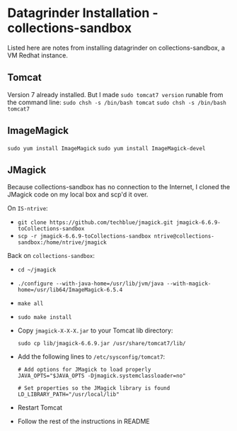 Datagrinder Installation - collections-sandbox
====================================
Listed here are notes from installing datagrinder on collections-sandbox, a
VM Redhat instance.

## Tomcat
Version 7 already installed. But I made `sudo tomcat7 version` runable from the
command line:
`sudo chsh -s /bin/bash tomcat`
`sudo chsh -s /bin/bash tomcat7`

## ImageMagick
`sudo yum install ImageMagick`
`sudo yum install ImageMagick-devel`

## JMagick
Because collections-sandbox has no connection to the Internet, I cloned the JMagick code on my local box and scp'd it over.

On `IS-ntrive`:
* `git clone https://github.com/techblue/jmagick.git jmagick-6.6.9-toCollections-sandbox`
* `scp -r jmagick-6.6.9-toCollections-sandbox ntrive@collections-sandbox:/home/ntrive/jmagick`

Back on `collections-sandbox`:
* `cd ~/jmagick`
* `./configure --with-java-home=/usr/lib/jvm/java --with-magick-home=/usr/lib64/ImageMagick-6.5.4`
* `make all`
* `sudo make install`
* Copy `jmagick-X-X-X.jar` to your Tomcat lib directory:

      sudo cp lib/jmagick-6.6.9.jar /usr/share/tomcat7/lib/

* Add the following lines to `/etc/sysconfig/tomcat7`:

      # Add options for JMagick to load properly
      JAVA_OPTS="$JAVA_OPTS -Djmagick.systemclassloader=no"

      # Set properties so the JMagick library is found
      LD_LIBRARY_PATH="/usr/local/lib"

* Restart Tomcat
* Follow the rest of the instructions in README
